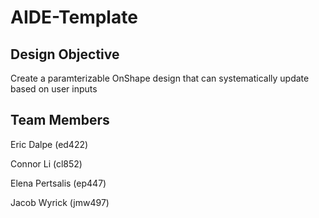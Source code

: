 # AIDE-Template

## Design Objective
Create a paramterizable OnShape design that can systematically update based on user inputs

## Team Members
Eric Dalpe (ed422)

Connor Li (cl852)

Elena Pertsalis (ep447)

Jacob Wyrick (jmw497)
